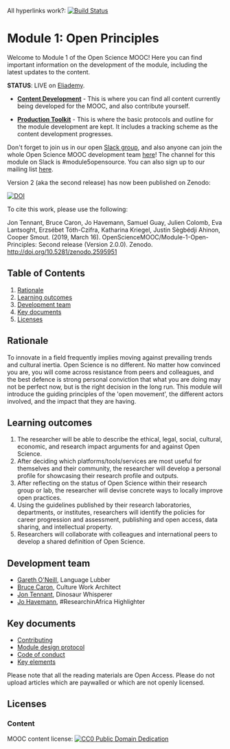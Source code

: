 All hyperlinks work?: [![Build Status](https://travis-ci.org/OpenScienceMOOC/Module-1-Open-Principles.svg?branch=master)](https://travis-ci.org/OpenScienceMOOC/Module-1-Open-Principles)


# Module 1: Open Principles

Welcome to Module 1 of the Open Science MOOC! Here you can find important information on the development of the module, including the latest updates to the content.

**STATUS**: LIVE on [Eliademy](https://eliademy.com/catalog/oer/module-1-open-principles.html).

- [**Content Development**](https://github.com/OpenScienceMOOC/Module-1-Open-Principles/tree/master/content_development) - This is where you can find all content currently being developed for the MOOC, and also contribute yourself.

- [**Production Toolkit**](https://github.com/OpenScienceMOOC/Module-1-Open-Principles/tree/master/production_toolkit) - This is where the basic protocols and outline for the module development are kept. It includes a tracking scheme as the content development progresses.

Don't forget to join us in our open [Slack group](https://openmooc-ers-slackin.herokuapp.com/), and also anyone can join the whole Open Science MOOC development team [here](https://open-science-mooc-invite.herokuapp.com/)! The channel for this module on Slack is #module5opensource. You can also sign up to our mailing list [here](https://opensciencemooc.eu/contact/).

Version 2 (aka the second release) has now been published on Zenodo:

[![DOI](https://zenodo.org/badge/DOI/10.5281/zenodo.2595951.svg)](https://doi.org/10.5281/zenodo.2595951)


To cite this work, please use the following:

Jon Tennant, Bruce Caron, Jo Havemann, Samuel Guay, Julien Colomb, Eva Lantsoght, Erzsébet Tóth-Czifra, Katharina Kriegel, Justin Sègbédji Ahinon,  Cooper Smout. (2019, March 16). OpenScienceMOOC/Module-1-Open-Principles: Second release (Version 2.0.0). Zenodo. http://doi.org/10.5281/zenodo.2595951


## Table of Contents

1. [Rationale](#Rationale)
2. [Learning outcomes](#Learning_outcomes)
3. [Development team](#Development_team)
4. [Key documents](#Key_documents)
5. [Licenses](#Licenses)

## Rationale <a name="Rationale"></a>

To innovate in a field frequently implies moving against prevailing trends and cultural inertia. Open Science is no different. No matter how convinced you are, you will come across resistance from peers and colleagues, and the best defence is strong personal conviction that what you are doing may not be perfect now, but is the right decision in the long run. This module will introduce the guiding principles of the 'open movement', the different actors involved, and the impact that they are having.


## Learning outcomes <a name="Learning_outcomes"></a>

1. The researcher will be able to describe the ethical, legal, social, cultural, economic, and research impact arguments for and against Open Science.
1. After deciding which platforms/tools/services are most useful for themselves and their community, the researcher will develop a personal profile for showcasing their research profile and outputs.
1. After reflecting on the status of Open Science within their research group or lab, the researcher will devise concrete ways to locally improve open practices.
1. Using the guidelines published by their research laboratories, departments, or institutes, researchers will identify the policies for career progression and assessment, publishing and open access, data sharing, and intellectual property.
1. Researchers will collaborate with colleagues and international peers to develop a shared definition of Open Science.


## Development team <a name="#Development_team"></a>

- [Gareth O'Neill](https://twitter.com/gtoneill), Language Lubber
- [Bruce Caron](https://twitter.com/junanaguy), Culture Work Architect
- [Jon Tennant](https://twitter.com/protohedgehog), Dinosaur Whisperer
- [Jo Havemann](https://twitter.com/johave), #ResearchinAfrica Highlighter

## Key documents <a name="Key_documents"></a>

- [Contributing](/CONTRIBUTING.md)
- [Module design protocol](/production_toolkit/MODULE_DESIGN_PROTOCOL.md)
- [Code of conduct](/CODE_OF_CONDUCT.md)
- [Key elements](/key_elements.md)

Please note that all the reading materials are Open Access. Please do not upload articles which are paywalled or which are not openly licensed.

## Licenses <a name="Licenses"></a>

### Content 
MOOC content license: [![CC0 Public Domain Dedication](https://img.shields.io/badge/License-CC0%201.0-lightgrey.svg)](https://creativecommons.org/publicdomain/zero/1.0/)
